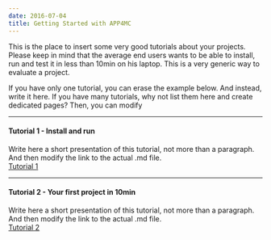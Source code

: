 ```yaml
---
date: 2016-07-04
title: Getting Started with APP4MC
---
```


This is the place to insert some very good tutorials about your projects. Please keep in mind that the average end users wants to be able to install, run and test it in less than 10min on his laptop. This is a very generic way to evaluate a project.

If you have only one tutorial, you can erase the example below. And instead, write it here. If you have many tutorials, why not list them here and create dedicated pages? Then, you can modify

---
#### Tutorial 1 - Install and run

Write here a short presentation of this tutorial, not more than a paragraph. And then modify the link to the actual .md file.  
[Tutorial 1](../tutorials/tutorial1)

---

#### Tutorial 2 - Your first project in 10min

Write here a short presentation of this tutorial, not more than a paragraph. And then modify the link to the actual .md file.  
[Tutorial 2](../tutorials/tutorial2)
